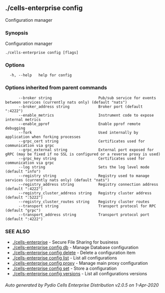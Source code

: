 ## ./cells-enterprise config

Configuration manager

### Synopsis

Configuration manager

```
./cells-enterprise config [flags]
```

### Options

```
  -h, --help   help for config
```

### Options inherited from parent commands

```
      --broker string                     Pub/sub service for events between services (currently nats only) (default "nats")
      --broker_address string             Broker port (default ":4222")
      --enable_metrics                    Instrument code to expose internal metrics
      --enable_pprof                      Enable pprof remote debugging
      --fork                              Used internally by application when forking processes
      --grpc_cert string                  Certificates used for communication via grpc
      --grpc_external string              External port exposed for gRPC (may be fixed if no SSL is configured or a reverse proxy is used)
      --grpc_key string                   Certificates used for communication via grpc
      --log string                        Sets the log level mode (default "info")
      --registry string                   Registry used to manage services (currently nats only) (default "nats")
      --registry_address string           Registry connection address (default ":4222")
      --registry_cluster_address string   Registry cluster address (default ":5222")
      --registry_cluster_routes string    Registry cluster routes
      --transport string                  Transport protocol for RPC (default "grpc")
      --transport_address string          Transport protocol port (default ":4222")
```

### SEE ALSO

* [./cells-enterprise](./cells-enterprise)	 - Secure File Sharing for business
* [./cells-enterprise config db](./cells-enterprise-config-db)	 - Manage Database configuration
* [./cells-enterprise config delete](./cells-enterprise-config-delete)	 - Delete a configuration item
* [./cells-enterprise config list](./cells-enterprise-config-list)	 - List all configurations
* [./cells-enterprise config proxy](./cells-enterprise-config-proxy)	 - Manage main proxy configuration
* [./cells-enterprise config set](./cells-enterprise-config-set)	 - Store a configuration
* [./cells-enterprise config versions](./cells-enterprise-config-versions)	 - List all configurations versions

###### Auto generated by Pydio Cells Enterprise Distribution v2.0.5 on 1-Apr-2020
